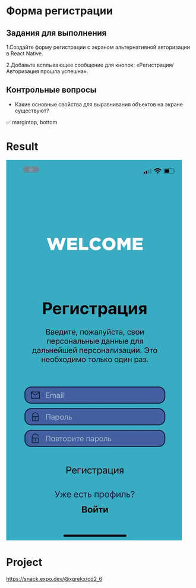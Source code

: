 # Форма регистрации

## Задания для выполнения

1.Создайте форму регистрации с экраном альтернативной авторизации в React Native.

2.Добавьте всплывающее сообщение для кнопок: «Регистрация/Авторизация прошла успешна».

## Контрольные вопросы

- Какие основные свойства для выравнивания объектов на экране существуют?

:white_check_mark: margintop, bottom

# Result

![gif](ex.gif)

# Project

https://snack.expo.dev/@xgrekx/cd2_6
